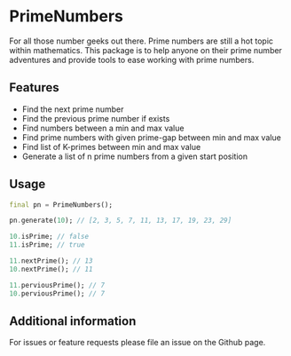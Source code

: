 # PrimeNumbers

For all those number geeks out there. Prime numbers are still a hot topic within
mathematics. This package is to help anyone on their prime number adventures and
provide tools to ease working with prime numbers.

## Features

* Find the next prime number
* Find the previous prime number if exists
* Find numbers between a min and max value
* Find prime numbers with given prime-gap between min and max value
* Find list of K-primes between min and max value
* Generate a list of n prime numbers from a given start position

## Usage

```dart
final pn = PrimeNumbers();

pn.generate(10); // [2, 3, 5, 7, 11, 13, 17, 19, 23, 29]

10.isPrime; // false
11.isPrime; // true

11.nextPrime(); // 13
10.nextPrime(); // 11

11.perviousPrime(); // 7
10.perviousPrime(); // 7
```

## Additional information

For issues or feature requests please file an issue on the Github page.
